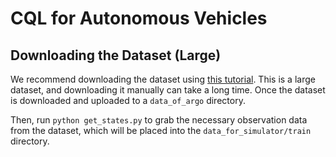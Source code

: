 # CQL for Autonomous Vehicles

## Downloading the Dataset (Large)

We recommend downloading the dataset using [this tutorial](https://argoverse.github.io/user-guide/getting_started.html#downloading-the-data). This is a large dataset, and downloading it manually can take a long time. Once the dataset is downloaded and uploaded to a `data_of_argo` directory.

Then, run `python get_states.py` to grab the necessary observation data from the dataset, which will be placed into the `data_for_simulator/train` directory.